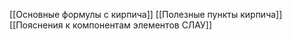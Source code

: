 
[[Основные формулы с кирпича]]
[[Полезные пункты кирпича]]
[[Пояснения к компонентам элементов СЛАУ]]